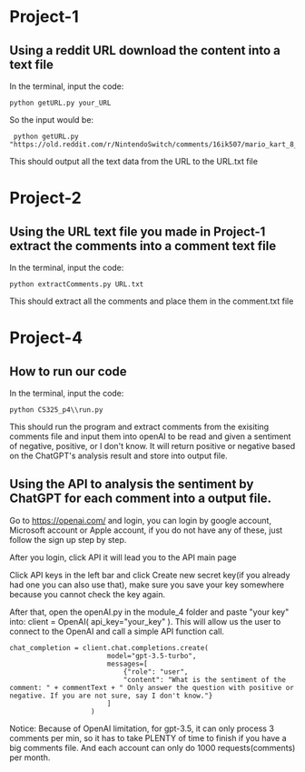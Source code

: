 # Project-1
## Using a reddit URL download the content into a text file

In the terminal, input the code:
```
python getURL.py your_URL
```
So the input would be: 
```
 python getURL.py "https://old.reddit.com/r/NintendoSwitch/comments/16ik507/mario_kart_8_deluxe_booster_course_pass_wave_6/"
```
This should output all the text data from the URL to the URL.txt file 

# Project-2 
## Using the URL text file you made in Project-1 extract the comments into a comment text file
In the terminal, input the code:
```
python extractComments.py URL.txt
```
This should extract all the comments and place them in the comment.txt file

# Project-4 
##  How to run our code
In the terminal, input the code:
```
python CS325_p4\\run.py
```
This should run the program and extract comments from the exisiting comments file and input them into openAI to be read and given a sentiment of negative, positive, or I don't know. 
It will return positive or negative based on the ChatGPT's analysis result and store into output file.

## Using the API to analysis the sentiment by ChatGPT for each comment into a output file.
Go to https://openai.com/ and login, you can login by google account, Microsoft account or Apple account, if you do not have any of these, just follow the sign up step by step.

After you login, click API it will lead you to the API main page

Click API keys in the left bar and click Create new secret key(if you already had one you can also use that), make sure you save your key somewhere because you cannot check the key again.

After that, open the openAI.py in the module_4 folder and paste "your key" into: client = OpenAI( api_key="your_key" ). This will allow us the user to connect to the OpenAI and call a simple API function call. 
```
chat_completion = client.chat.completions.create(
                        model="gpt-3.5-turbo",
                        messages=[
                            {"role": "user", 
                            "content": "What is the sentiment of the comment: " + commentText + " Only answer the question with positive or negative. If you are not sure, say I don't know."}
                        ]
                    )
```

Notice: Because of OpenAI limitation, for gpt-3.5, it can only process 3 comments per min, so it has to take PLENTY of time to finish if you have a big comments file. And each account can only do 1000 requests(comments) per month.


